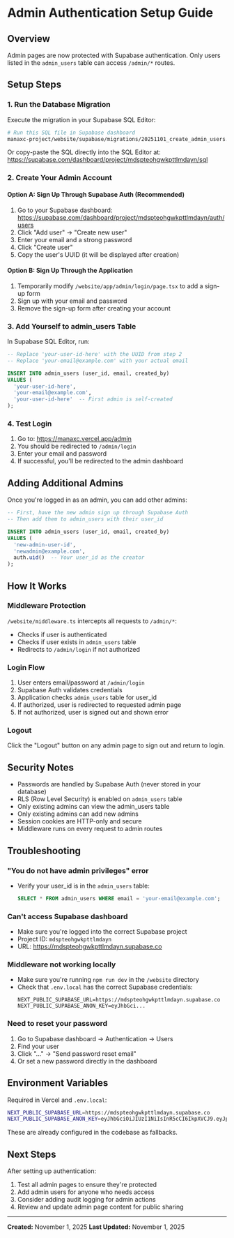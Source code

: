 # Admin Authentication Setup Guide

## Overview

Admin pages are now protected with Supabase authentication. Only users listed in the `admin_users` table can access `/admin/*` routes.

## Setup Steps

### 1. Run the Database Migration

Execute the migration in your Supabase SQL Editor:

```bash
# Run this SQL file in Supabase dashboard
manaxc-project/website/supabase/migrations/20251101_create_admin_users.sql
```

Or copy-paste the SQL directly into the SQL Editor at: https://supabase.com/dashboard/project/mdspteohgwkpttlmdayn/sql

### 2. Create Your Admin Account

#### Option A: Sign Up Through Supabase Auth (Recommended)

1. Go to your Supabase dashboard: https://supabase.com/dashboard/project/mdspteohgwkpttlmdayn/auth/users
2. Click "Add user" → "Create new user"
3. Enter your email and a strong password
4. Click "Create user"
5. Copy the user's UUID (it will be displayed after creation)

#### Option B: Sign Up Through the Application

1. Temporarily modify `/website/app/admin/login/page.tsx` to add a sign-up form
2. Sign up with your email and password
3. Remove the sign-up form after creating your account

### 3. Add Yourself to admin_users Table

In Supabase SQL Editor, run:

```sql
-- Replace 'your-user-id-here' with the UUID from step 2
-- Replace 'your-email@example.com' with your actual email

INSERT INTO admin_users (user_id, email, created_by)
VALUES (
  'your-user-id-here',
  'your-email@example.com',
  'your-user-id-here'  -- First admin is self-created
);
```

### 4. Test Login

1. Go to: https://manaxc.vercel.app/admin
2. You should be redirected to `/admin/login`
3. Enter your email and password
4. If successful, you'll be redirected to the admin dashboard

## Adding Additional Admins

Once you're logged in as an admin, you can add other admins:

```sql
-- First, have the new admin sign up through Supabase Auth
-- Then add them to admin_users with their user_id

INSERT INTO admin_users (user_id, email, created_by)
VALUES (
  'new-admin-user-id',
  'newadmin@example.com',
  auth.uid()  -- Your user_id as the creator
);
```

## How It Works

### Middleware Protection

`/website/middleware.ts` intercepts all requests to `/admin/*`:
- Checks if user is authenticated
- Checks if user exists in `admin_users` table
- Redirects to `/admin/login` if not authorized

### Login Flow

1. User enters email/password at `/admin/login`
2. Supabase Auth validates credentials
3. Application checks `admin_users` table for user_id
4. If authorized, user is redirected to requested admin page
5. If not authorized, user is signed out and shown error

### Logout

Click the "Logout" button on any admin page to sign out and return to login.

## Security Notes

- Passwords are handled by Supabase Auth (never stored in your database)
- RLS (Row Level Security) is enabled on `admin_users` table
- Only existing admins can view the admin_users table
- Only existing admins can add new admins
- Session cookies are HTTP-only and secure
- Middleware runs on every request to admin routes

## Troubleshooting

### "You do not have admin privileges" error

- Verify your user_id is in the `admin_users` table:
  ```sql
  SELECT * FROM admin_users WHERE email = 'your-email@example.com';
  ```

### Can't access Supabase dashboard

- Make sure you're logged into the correct Supabase project
- Project ID: `mdspteohgwkpttlmdayn`
- URL: https://mdspteohgwkpttlmdayn.supabase.co

### Middleware not working locally

- Make sure you're running `npm run dev` in the `/website` directory
- Check that `.env.local` has the correct Supabase credentials:
  ```
  NEXT_PUBLIC_SUPABASE_URL=https://mdspteohgwkpttlmdayn.supabase.co
  NEXT_PUBLIC_SUPABASE_ANON_KEY=eyJhbGci...
  ```

### Need to reset your password

1. Go to Supabase dashboard → Authentication → Users
2. Find your user
3. Click "..." → "Send password reset email"
4. Or set a new password directly in the dashboard

## Environment Variables

Required in Vercel and `.env.local`:

```bash
NEXT_PUBLIC_SUPABASE_URL=https://mdspteohgwkpttlmdayn.supabase.co
NEXT_PUBLIC_SUPABASE_ANON_KEY=eyJhbGciOiJIUzI1NiIsInR5cCI6IkpXVCJ9.eyJpc3MiOiJzdXBhYmFzZSIsInJlZiI6Im1kc3B0ZW9oZ3drcHR0bG1kYXluIiwicm9sZSI6ImFub24iLCJpYXQiOjE3NjExMjE0MDQsImV4cCI6MjA3NjY5NzQwNH0.4MT_nDkJg3gtyKgbVwNY1JVgY9Kod4ixRH-r8X7BBqE
```

These are already configured in the codebase as fallbacks.

## Next Steps

After setting up authentication:
1. Test all admin pages to ensure they're protected
2. Add admin users for anyone who needs access
3. Consider adding audit logging for admin actions
4. Review and update admin page content for public sharing

---

**Created:** November 1, 2025
**Last Updated:** November 1, 2025
